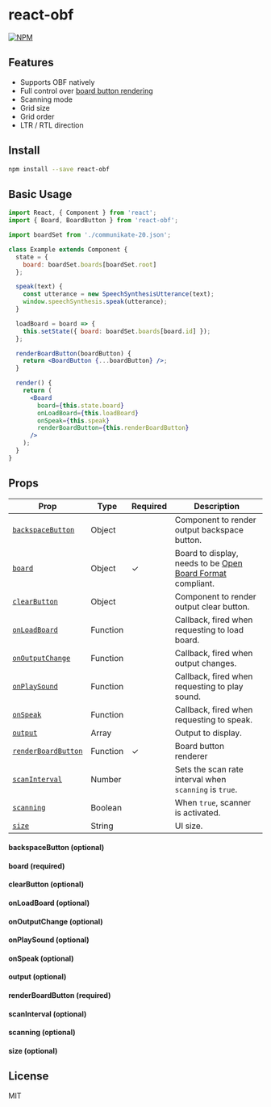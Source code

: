 # react-obf

>

[![NPM](https://img.shields.io/npm/v/react-obf.svg)](https://www.npmjs.com/package/react-obf)

## Features

- Supports OBF natively
- Full control over [board button rendering](#renderBoardButtonProp)
- Scanning mode
- Grid size
- Grid order
- LTR / RTL direction

## Install

```bash
npm install --save react-obf
```

## Basic Usage

```jsx
import React, { Component } from 'react';
import { Board, BoardButton } from 'react-obf';

import boardSet from './communikate-20.json';

class Example extends Component {
  state = {
    board: boardSet.boards[boardSet.root]
  };

  speak(text) {
    const utterance = new SpeechSynthesisUtterance(text);
    window.speechSynthesis.speak(utterance);
  }

  loadBoard = board => {
    this.setState({ board: boardSet.boards[board.id] });
  };

  renderBoardButton(boardButton) {
    return <BoardButton {...boardButton} />;
  }

  render() {
    return (
      <Board
        board={this.state.board}
        onLoadBoard={this.loadBoard}
        onSpeak={this.speak}
        renderBoardButton={this.renderBoardButton}
      />
    );
  }
}
```

## Props

| Prop                                          | Type     | Required | Description                                                                                   |
| --------------------------------------------- | -------- | -------- | --------------------------------------------------------------------------------------------- |
| [`backspaceButton`](#backspaceButtonProp)     | Object   |          | Component to render output backspace button.                                                  |
| [`board`](#boardProp)                         | Object   | ✓        | Board to display, needs to be [Open Board Format](http://www.openboardformat.org/) compliant. |
| [`clearButton`](#clearButtonProp)             | Object   |          | Component to render output clear button.                                                      |
| [`onLoadBoard`](#onLoadBoardProp)             | Function |          | Callback, fired when requesting to load board.                                                |
| [`onOutputChange`](#onOutputChangeProp)       | Function |          | Callback, fired when output changes.                                                          |
| [`onPlaySound`](#onPlaySoundProp)             | Function |          | Callback, fired when requesting to play sound.                                                |
| [`onSpeak`](#onSpeakProp)                     | Function |          | Callback, fired when requesting to speak.                                                     |
| [`output`](#outputProp)                       | Array    |          | Output to display.                                                                            |
| [`renderBoardButton`](#renderBoardButtonProp) | Function | ✓        | Board button renderer                                                                         |
| [`scanInterval`](#scanIntervalProp)           | Number   |          | Sets the scan rate interval when `scanning` is `true`.                                        |
| [`scanning`](#scanningProp)                   | Boolean  |          | When `true`, scanner is activated.                                                            |
| [`size`](#sizeProp)                           | String   |          | UI size.                                                                                      |

<a name="backspaceButtonProp"></a>

#### backspaceButton (optional)

<a name="boardProp"></a>

#### board (required)

<a name="clearButtonProp"></a>

#### clearButton (optional)

<a name="onLoadBoardProp"></a>

#### onLoadBoard (optional)

<a name="onOutputChangeProp"></a>

#### onOutputChange (optional)

<a name="onPlaySoundProp"></a>

#### onPlaySound (optional)

<a name="onSpeakProp"></a>

#### onSpeak (optional)

<a name="outputProp"></a>

#### output (optional)

<a name="renderBoardButtonProp"></a>

#### renderBoardButton (required)

<a name="scanIntervalProp"></a>

#### scanInterval (optional)

<a name="scanningProp"></a>

#### scanning (optional)

<a name="sizeProp"></a>

#### size (optional)

## License

MIT
